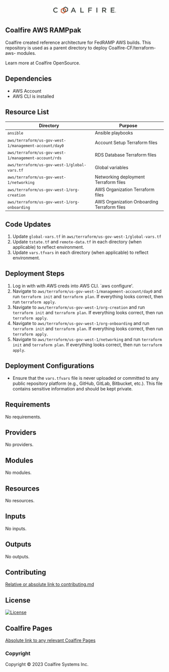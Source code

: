 <div align="center">
<img src="coalfire_logo.png" width="200">

</div>

## Coalfire AWS RAMPpak

Coalfire created reference architecture for FedRAMP AWS builds. This repository is used as a parent directory to deploy Coalfire-CF/terraform-aws-<service> modules.

Learn more at Coalfire OpenSource.

## Dependencies

- AWS Account 
- AWS CLI is installed

## Resource List

| Directory | Purpose |
| --------- | ------- |
| `ansible` | Ansible playbooks |
| `aws/terraform/us-gov-west-1/management-account/day0` | Account Setup Terraform files |
| `aws/terraform/us-gov-west-1/management-account/rds` | RDS Database Terraform files |
| `aws/terraform/us-gov-west-1/global-vars.tf` | Global variables |
| `aws/terraform/us-gov-west-1/networking` | Networking deployment Terraform files |
| `aws/terraform/us-gov-west-1/org-creation` | AWS Organization Terraform files |
| `aws/terraform/us-gov-west-1/org-onboarding` | AWS Organization Onboarding Terraform files |

## Code Updates

1. Update `global-vars.tf` in `aws/terraform/us-gov-west-1/global-vars.tf`
2. Update `tstate.tf` and `remote-data.tf` in each directory (when applicable) to reflect environment.
3. Update `vars.tfvars` in each directory (when applicable) to reflect environment.

## Deployment Steps

1. Log in with with AWS creds into AWS CLI. `aws configure'.
2. Navigate to `aws/terraform/us-gov-west-1/management-account/day0` and run `terraform init` and `terraform plan`. If everything looks correct, then run `terraform apply`.
3. Navigate to `aws/terraform/us-gov-west-1/org-creation` and run `terraform init` and `terraform plan`. If everything looks correct, then run `terraform apply`.
4. Navigate to `aws/terraform/us-gov-west-1/org-onboarding` and run `terraform init` and `terraform plan`. If everything looks correct, then run `terraform apply`.
5. Navigate to `aws/terraform/us-gov-west-1/networking` and run `terraform init` and `terraform plan`. If everything looks correct, then run `terraform apply`.

## Deployment Configurations

- Ensure that the `vars.tfvars` file is never uploaded or committed to any public repository platform (e.g., GitHub, GitLab, Bitbucket, etc.). This file contains sensitive information and should be kept private.

<!-- BEGIN_TF_DOCS -->
## Requirements

No requirements.

## Providers

No providers.

## Modules

No modules.

## Resources

No resources.

## Inputs

No inputs.

## Outputs

No outputs.
<!-- END_TF_DOCS -->

## Contributing

[Relative or absolute link to contributing.md](CONTRIBUTING.md)


## License

[![License](https://img.shields.io/badge/license-MIT-blue.svg)](https://opensource.org/license/mit/)


## Coalfire Pages

[Absolute link to any relevant Coalfire Pages](https://coalfire.com/)

### Copyright

Copyright © 2023 Coalfire Systems Inc.
